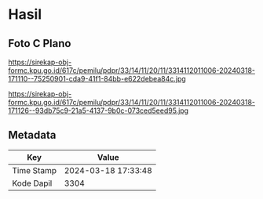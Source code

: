 # Hasil

## Foto C Plano

https://sirekap-obj-formc.kpu.go.id/617c/pemilu/pdpr/33/14/11/20/11/3314112011006-20240318-171110--75250901-cda9-41f1-84bb-e622debea84c.jpg

https://sirekap-obj-formc.kpu.go.id/617c/pemilu/pdpr/33/14/11/20/11/3314112011006-20240318-171126--93db75c9-21a5-4137-9b0c-073ced5eed95.jpg


## Metadata

| Key        | Value               |
| ---------- | ------------------- |
| Time Stamp | 2024-03-18 17:33:48 |
| Kode Dapil | 3304                |



